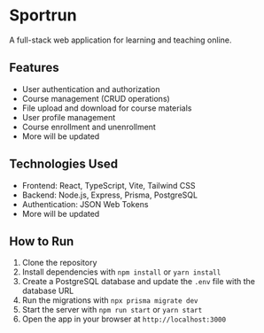 # Sportrun

A full-stack web application for learning and teaching online.

## Features

- User authentication and authorization
- Course management (CRUD operations)
- File upload and download for course materials
- User profile management
- Course enrollment and unenrollment
- More will be updated

## Technologies Used

- Frontend: React, TypeScript, Vite, Tailwind CSS
- Backend: Node.js, Express, Prisma, PostgreSQL
- Authentication: JSON Web Tokens
- More will be updated

## How to Run

1. Clone the repository
2. Install dependencies with `npm install` or `yarn install`
3. Create a PostgreSQL database and update the `.env` file with the database URL
4. Run the migrations with `npx prisma migrate dev`
5. Start the server with `npm run start` or `yarn start`
6. Open the app in your browser at `http://localhost:3000`
